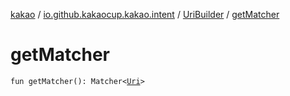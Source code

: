 [kakao](../../index.md) / [io.github.kakaocup.kakao.intent](../index.md) / [UriBuilder](index.md) / [getMatcher](./get-matcher.md)

# getMatcher

`fun getMatcher(): Matcher<`[`Uri`](https://developer.android.com/reference/android/net/Uri.html)`>`